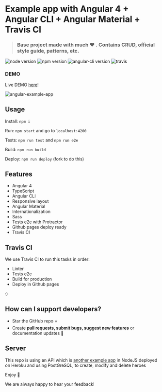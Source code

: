 # Example app with Angular 4 + Angular CLI + Angular Material + Travis CI

> ### Base project made with much  :heart: . Contains CRUD, official style guide, patterns, etc.

![node version](https://img.shields.io/badge/node-7.10.0-green.svg)
![npm version](https://img.shields.io/badge/npm-4.2.0-green.svg)
![angular-cli version](https://img.shields.io/badge/angular.cli-1.0.0-green.svg)
![travis](https://travis-ci.org/Ismaestro/angular4-example-app.svg?branch=master)

### DEMO

Live DEMO [here](https://ismaestro.github.io/angular4-example-app/)!

![angular-example-app](http://i68.tinypic.com/2jbwkyd.jpg)

## Usage

Install: `npm i`

Run: `npm start` and go to `localhost:4200`

Tests: `npm run test` and `npm run e2e`

Build: `npm run build`

Deploy: `npm run deploy` (fork to do this)

## Features
* Angular 4
* TypeScript
* Angular CLI
* Responsive layout
* Angular Material
* Internationalization
* Sass
* Tests e2e with Protractor
* Github pages deploy ready
* Travis CI

## Travis CI
We use Travis CI to run this tasks in order:
* Linter
* Tests e2e
* Build for production
* Deploy in Github pages

:)

## How can I support developers?
- Star the GitHub repo :star:
- Create **pull requests, submit bugs, suggest new features** or documentation updates :wrench:

## Server

This repo is using an API which is [another example app](https://github.com/Ismaestro/nodejs-example-app) in NodeJS deployed on Heroku and using PostGreSQL, to create, modify and delete heroes

Enjoy :metal:

We are always happy to hear your feedback!
